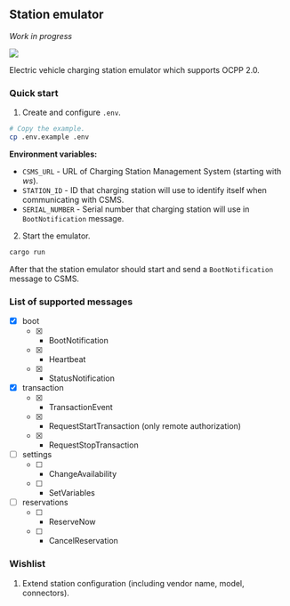 ## Station emulator
*Work in progress*

![](https://github.com/romfrolov/station-emulator/workflows/Rust/badge.svg)

Electric vehicle charging station emulator which supports OCPP 2.0.

### Quick start

1. Create and configure `.env`.

```bash
# Copy the example.
cp .env.example .env
```

**Environment variables:**

- `CSMS_URL` - URL of Charging Station Management System (starting with *ws*).
- `STATION_ID` - ID that charging station will use to identify itself when communicating with CSMS.
- `SERIAL_NUMBER` - Serial number that charging station will use in `BootNotification` message.

2. Start the emulator.

```bash
cargo run
```

After that the station emulator should start and send a `BootNotification` message to CSMS.

### List of supported messages

- [x] boot
  - [x] - BootNotification
  - [x] - Heartbeat
  - [x] - StatusNotification
- [x] transaction
  - [x] - TransactionEvent
  - [x] - RequestStartTransaction (only remote authorization)
  - [x] - RequestStopTransaction
- [ ] settings
  - [ ] - ChangeAvailability
  - [ ] - SetVariables
- [ ] reservations
  - [ ] - ReserveNow
  - [ ] - CancelReservation

### Wishlist

1. Extend station configuration (including vendor name, model, connectors).
